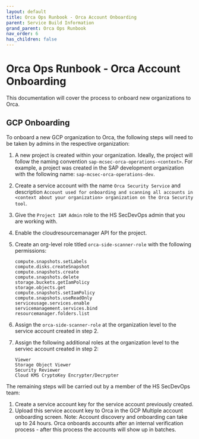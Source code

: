```yaml
---
layout: default
title: Orca Ops Runbook - Orca Account Onboarding
parent: Service Build Information
grand_parent: Orca Ops Runbook
nav_order: 6
has_children: false
---
```

# Orca Ops Runbook - Orca Account Onboarding
This documentation will cover the process to onboard new organizations to Orca.

## GCP Onboarding
To onboard a new GCP organization to Orca, the following steps will need to be taken by admins in the respective organization:

1. A new project is created within your organization. Ideally, the project will follow the naming convention `sap-mcsec-orca-operations-<context>`. For example, a project was created in the SAP development organization with the following name: `sap-mcsec-orca-operations-dev`.
2. Create a service account with the name `Orca Security Service` and description `Account used for onboarding and scanning all accounts in <context about your organization> organization on the Orca Security tool`.
3. Give the `Project IAM Admin` role to the HS SecDevOps admin that you are working with.
4. Enable the cloudresourcemanager API for the project. 
5. Create an org-level role titled `orca-side-scanner-role` with the following permissions:

    ```
    compute.snapshots.setLabels
    compute.disks.createSnapshot
    compute.snapshots.create
    compute.snapshots.delete
    storage.buckets.getIamPolicy
    storage.objects.get
    compute.snapshots.setIamPolicy
    compute.snapshots.useReadOnly
    serviceusage.services.enable
    servicemanagement.services.bind
    resourcemanager.folders.list
    ```
6. Assign the `orca-side-scanner-role` at the organization level to the service account created in step 2.
7. Assign the following additional roles at the organization level to the serviec account created in step 2:

    ```
    Viewer
    Storage Object Viewer
    Security Reviewer
    Cloud KMS CryptoKey Encrypter/Decrypter
    ```

The remaining steps will be carried out by a member of the HS SecDevOps team:

1. Create a service account key for the service account previously created. 
2. Upload this service account key to Orca in the GCP Multiple account onboarding screen.
Note: Account discovery and onboarding can take up to 24 hours. Orca onboards accounts after an internal verification process - after this process the accounts will show up in batches.
